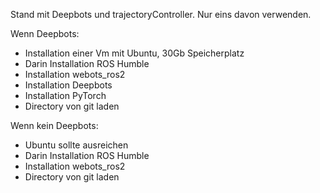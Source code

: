 Stand mit Deepbots und trajectoryController.
Nur eins davon verwenden.

Wenn Deepbots:
- Installation einer Vm mit Ubuntu, 30Gb Speicherplatz
- Darin Installation ROS Humble
- Installation webots_ros2
- Installation Deepbots
- Installation PyTorch
- Directory von git laden

Wenn kein Deepbots:
- Ubuntu sollte ausreichen
- Darin Installation ROS Humble
- Installation webots_ros2
- Directory von git laden
